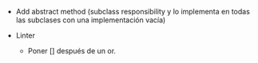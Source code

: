 
- Add abstract method (subclass responsibility y lo implementa en todas las
  subclases con una implementación vacía)

- Linter
  - Poner [] después de un or.